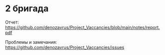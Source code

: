# 2 бригада

Отчет:
https://github.com/denozavrus/Project_Vaccancies/blob/main/notes/report.pdf

Проблемы и замечания: https://github.com/denozavrus/Project_Vaccancies/issues
